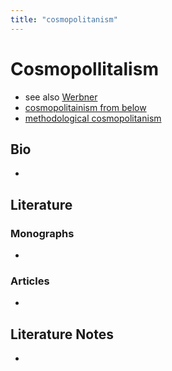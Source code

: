 ```yaml
---
title: "cosmopolitanism"
---
```


# Cosmopollitalism

- see also [Werbner](005.Authors/Werbner.md)
- [cosmopolitainism from below](cosmopolitainism%20from%20below.md)
- [methodological cosmopolitanism](methodological%20cosmopolitanism.md)

## Bio
- 

## Literature
### Monographs 
- 

### Articles 
- 

## Literature Notes
-